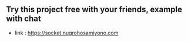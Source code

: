 ## Try this project free with your friends, example with chat
- link : https://socket.nugrohosamiyono.com

